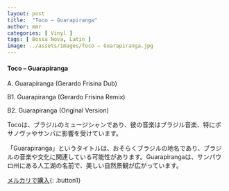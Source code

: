```yaml
---
layout: post
title:  "Toco – Guarapiranga"
author: mmr
categories: [ Vinyl ]
tags: [ Bossa Nova, Latin ]
image: ../assets/images/Toco – Guarapiranga.jpg
---
```


#### Toco – Guarapiranga

A. Guarapiranga (Gerardo Frisina Dub)

B1. Guarapiranga (Gerardo Frisina Remix)

B2. Guarapiranga (Original Version)

Tocoは、ブラジルのミュージシャンであり、彼の音楽はブラジル音楽、特にボサノヴァやサンバに影響を受けています。

「Guarapiranga」というタイトルは、おそらくブラジルの地名であり、ブラジルの音楽や文化に関連している可能性があります。Guarapirangaは、サンパウロ州にある人工湖の名前で、美しい自然景観が広がっています。


[メルカリで購入](https://jp.mercari.com/item/m91471951758){: .button1}

